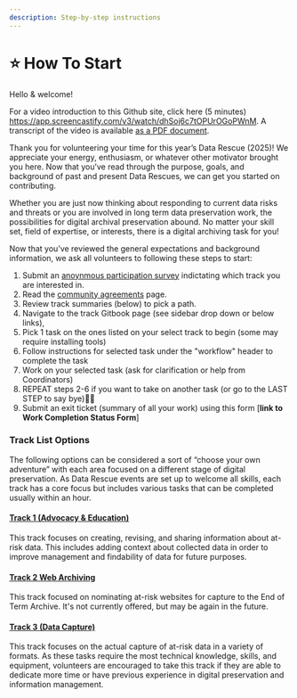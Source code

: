 ```yaml
---
description: Step-by-step instructions
---
```


# ⭐ How To Start


Hello & welcome!

For a video introduction to this Github site, click here (5 minutes) https://app.screencastify.com/v3/watch/dhSoj6c7tOPUrOGoPWnM. A transcript of the video is available [as a PDF document](https://wustl.box.com/s/py2s32rmrej7cfz8l3f5motn07y9sf0s).

Thank you for volunteering your time for this year’s Data Rescue (2025)! We appreciate your energy, enthusiasm, or whatever other motivator brought you here. Now that you’ve read through the purpose, goals, and background of past and present Data Rescues, we can get you started on contributing.

Whether you are just now thinking about responding to current data risks and threats or you are involved in long term data preservation work, the possibilities for digital archival preservation abound. No matter your skill set, field of expertise, or interests, there is a digital archiving task for you!

Now that you’ve reviewed the general expectations and background information, we ask all volunteers to following these steps to start:

1. Submit an [anoynmous participation survey](https://wustl.az1.qualtrics.com/jfe/form/SV_2reEOCtWu6Niowm) 
   indictating which track you are interested in. 
2. Read the [community agreements](../community-agreements.md) page.&#x20;
3. Review track summaries (below) to pick a path.&#x20;
4. Navigate to the track Gitbook page (see sidebar drop down or below links),&#x20;
5. Pick 1 task on the ones listed on your select track to begin (some may require installing tools)
6. Follow instructions for selected task under the "workflow" header to complete the task
7. Work on your selected task (ask for clarification or help from Coordinators)
8. REPEAT steps 2-6 if you want to take on another task (or go to the LAST STEP to say bye)👋🏼&#x20;
9. Submit an exit ticket (summary of all your work) using this form [**link to Work Completion Status Form**]

### Track List Options

The following options can be considered a sort of “choose your own adventure” with each area focused on a different stage of digital preservation. As Data Rescue events are set up to welcome all skills, each track has a core focus but includes various tasks that can be completed usually within an hour.

#### [Track 1  (Advocacy & Education)](track-1-advocacy-education.md)

This track focuses on creating, revising, and sharing information about at-risk data. This includes adding context about collected data in order to improve management and findability of data for future purposes.

#### [Track 2 Web Archiving](track-2-web-archiving.md)

This track focused on nominating at-risk websites for capture to the End of Term Archive. It's not currently offered, but may be again in the future.

#### [Track 3 (Data Capture)](track-3-data-capture.md)

This track focuses on the actual capture of at-risk data in a variety of formats. As these tasks require the most technical knowledge, skills, and equipment, volunteers are encouraged to take this track if they are able to dedicate more time or have previous experience in digital preservation and information management.


